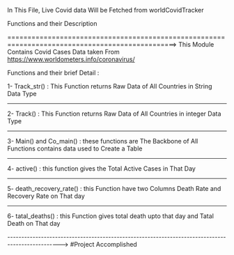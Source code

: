 In This File, Live Covid data Will be Fetched from worldCovidTracker

Functions and their Description

================================================================================================>
This Module Contains Covid Cases Data taken From https://www.worldometers.info/coronavirus/

Functions and their brief Detail :

1- Track_str() : This Function returns Raw Data of All Countries in String Data Type

-------------------------------------------------------------------------------
2- Track() : This Function returns Raw Data of All Countries in integer Data Type

-------------------------------------------------------------------------------
3- Main() and Co_main() : these functions are The Backbone of All Functions
   contains data used to Create a Table

-------------------------------------------------------------------------------
4- active() : this function gives the Total Active Cases in That Day

-------------------------------------------------------------------------------
5- death_recovery_rate() : this Function have two Columns Death Rate and Recovery Rate on That day

-------------------------------------------------------------------------------
6- tatal_deaths() : this Function gives total death upto that day and Tatal Death on That day

------------------------------------------------------------------------------------------------->
#Project Accomplished
